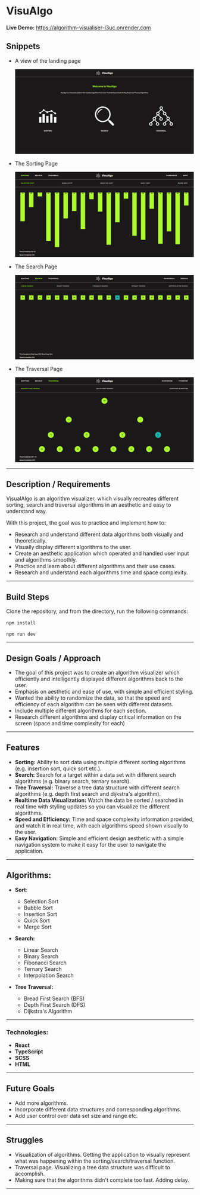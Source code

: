 # VisuAlgo

**Live Demo:** https://algorithm-visualiser-l3uc.onrender.com

## Snippets

- A view of the landing page

  ![alt text](<screenshots/Screenshot 2024-07-08 164740.png>)

- The Sorting Page

  ![alt text](<screenshots/Screenshot 2024-07-08 164830.png>)

- The Search Page

  ![alt text](<screenshots/Screenshot 2024-07-08 164848.png>)

- The Traversal Page

  ![alt text](<screenshots/Screenshot 2024-07-08 164902.png>)

---

## Description / Requirements

VisualAlgo is an algorithm visualizer, which visually recreates different sorting, search and traversal algorithms in an aesthetic and easy to understand way.

With this project, the goal was to practice and implement how to:

- Research and understand different data algorithms both visually and theoretically.
- Visually display different algorithms to the user.
- Create an aesthetic application which operated and handled user input and algorithms smoothly.
- Practice and learn about different algorithms and their use cases.
- Research and understand each algorithms time and space complexity.

---

## Build Steps

Clone the repository, and from the directory, run the following commands:

```
npm install
```

```
npm run dev
```

---

## Design Goals / Approach

- The goal of this project was to create an algorithm visualizer which efficiently and intelligently displayed different algorithms back to the user.
- Emphasis on aesthetic and ease of use, with simple and efficient styling.
- Wanted the ability to randomize the data, so that the speed and efficiency of each algorithm can be seen with different datasets.
- Include multiple different algorithms for each section.
- Research different algorithms and display critical information on the screen (space and time complexity for each)

---

## Features

- **Sorting:** Ability to sort data using multiple different sorting algorithms (e.g. insertion sort, quick sort etc.).
- **Search:** Search for a target within a data set with different search algorithms (e.g. binary search, ternary search).
- **Tree Traversal:** Traverse a tree data structure with different search algorithms (e.g. depth first search and dijkstra's algorithm).
- **Realtime Data Visualization:** Watch the data be sorted / searched in real time with styling updates so you can visualize the different algorithms.
- **Speed and Efficiency:** Time and space complexity information provided, and watch it in real time, with each algorithms speed shown visually to the user.
- **Easy Navigation:** Simple and efficient design aesthetic with a simple navigation system to make it easy for the user to navigate the application.

---

## Algorithms:

- **Sort**:

  - Selection Sort
  - Bubble Sort
  - Insertion Sort
  - Quick Sort
  - Merge Sort

- **Search:**

  - Linear Search
  - Binary Search
  - Fibonacci Search
  - Ternary Search
  - Interpolation Search

- **Tree Traversal:**

  - Bread First Search (BFS)
  - Depth First Search (DFS)
  - Dijkstra's Algorithm

---

### Technologies:

- **React**
- **TypeScript**
- **SCSS**
- **HTML**

---

## Future Goals

- Add more algorithms.
- Incorporate different data structures and corresponding algorithms.
- Add user control over data set size and range etc.

---

## Struggles

- Visualization of algorithms. Getting the application to visually represent what was happening within the sorting/search/traversal function.
- Traversal page. Visualizing a tree data structure was difficult to accomplish.
- Making sure that the algorithms didn't complete too fast. Adding delay.

---
